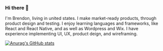### Hi there 👋

I'm Brendon, living in united states. I make market-ready products, through product design and testing. I enjoy learning languages and frameworks, like React and React Native, and as well as Wordpress and Wix. I have experience implementing UI, UX, product deign, and wireframing. 

<!-- Find my work at https://thisisnotatest.me/about ⭐️😅🤯⻤ -->

[![Anurag's GitHub stats](https://github-readme-stats.vercel.app/api?username=Brendonjhawkins)](https://github.com/anuraghazra/github-readme-stats)


<!-- - 🔭 I’m currently working on ...
- 🌱 I’m currently learning ...
- 👯 I’m looking to collaborate on ...
- 🤔 I’m looking for help with ...
- 💬 Ask me about ...
- 📫 How to reach me: ...
- 😄 Pronouns: ...
- ⚡ Fun fact: ...
 -->
